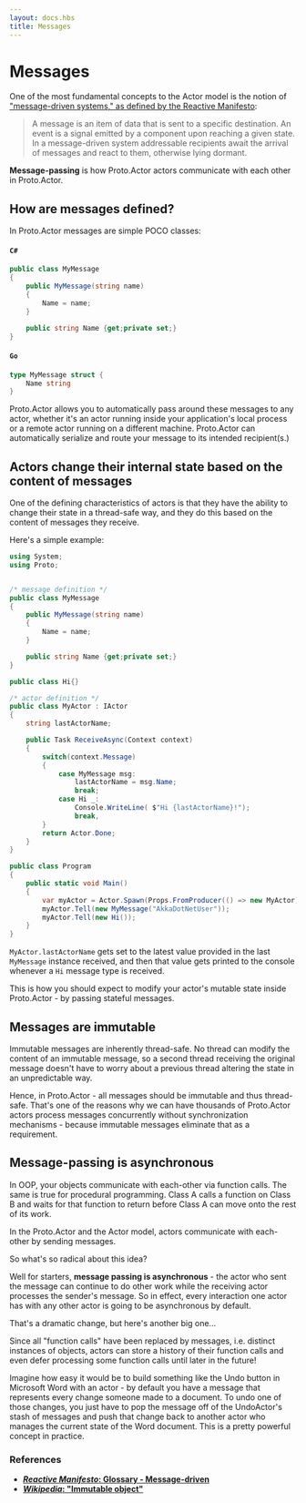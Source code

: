 ```yaml
---
layout: docs.hbs
title: Messages
---
```


# Messages
One of the most fundamental concepts to the Actor model is the notion of ["message-driven systems," as defined by the Reactive Manifesto](http://www.reactivemanifesto.org/glossary#Message-Driven "Reactive Manifesto"):

> A message is an item of data that is sent to a specific destination. An event is a signal emitted by a component upon reaching a given state. In a message-driven system addressable recipients await the arrival of messages and react to them, otherwise lying dormant.

**Message-passing** is how Proto.Actor actors communicate with each other in Proto.Actor.

## How are messages defined?
In Proto.Actor messages are simple POCO classes:

#### `C#`
```csharp
public class MyMessage
{
    public MyMessage(string name)
    {
        Name = name;
    }

    public string Name {get;private set;}
}
```

#### `Go`
```go
type MyMessage struct {
    Name string
}
```

Proto.Actor allows you to automatically pass around these messages to any actor, whether it's an actor running inside your application's local process or a remote actor running on a different machine. Proto.Actor can automatically serialize and route your message to its intended recipient(s.)

## Actors change their internal state based on the content of messages
One of the defining characteristics of actors is that they have the ability to change their state in a thread-safe way, and they do this based on the content of messages they receive.

Here's a simple example:

```csharp
using System;
using Proto;


/* message definition */
public class MyMessage
{
    public MyMessage(string name)
    {
        Name = name;
    }

    public string Name {get;private set;}
}

public class Hi{}

/* actor definition */
public class MyActor : IActor
{
    string lastActorName;

    public Task ReceiveAsync(Context context)
    {
        switch(context.Message)
        {
            case MyMessage msg:
                lastActorName = msg.Name;
                break;
            case Hi _:
                Console.WriteLine( $"Hi {lastActorName}!");
                break,
        }
        return Actor.Done;
    }
}

public class Program
{
    public static void Main()
    {
        var myActor = Actor.Spawn(Props.FromProducer(() => new MyActor));
        myActor.Tell(new MyMessage("AkkaDotNetUser"));
        myActor.Tell(new Hi());
    }
}
```

`MyActor.lastActorName` gets set to the latest value provided in the last `MyMessage` instance received, and then that value gets printed to the console whenever a `Hi` message type is received.

This is how you should expect to modify your actor's mutable state inside Proto.Actor - by passing stateful messages.

## Messages are immutable

Immutable messages are inherently thread-safe.  No thread can modify the content of an immutable message, so a second thread receiving the original message doesn't have to worry about a previous thread altering the state in an unpredictable way.

Hence, in Proto.Actor - all messages should be immutable and thus thread-safe. That's one of the reasons why we can have thousands of Proto.Actor actors process messages concurrently without synchronization mechanisms - because immutable messages eliminate that as a requirement.

## Message-passing is asynchronous

In OOP, your objects communicate with each-other via function calls. The same is true for procedural programming. Class A calls a function on Class B and waits for that function to return before Class A can move onto the rest of its work.

In the Proto.Actor and the Actor model, actors communicate with each-other by sending messages.

So what's so radical about this idea?

Well for starters, **message passing is asynchronous** - the actor who sent the message can continue to do other work while the receiving actor processes the sender's message.
So in effect, every interaction one actor has with any other actor is going to be asynchronous by default.

That's a dramatic change, but here's another big one...

Since all "function calls" have been replaced by messages, i.e. distinct instances of objects, actors can store a history of their function calls and even defer processing some function calls until later in the future!

Imagine how easy it would be to build something like the Undo button in Microsoft Word with an actor - by default you have a message that represents every change someone made to a document. To undo one of those changes, you just have to pop the message off of the UndoActor's stash of messages and push that change back to another actor who manages the current state of the Word document. This is a pretty powerful concept in practice.

### References
* **[*Reactive Manifesto*: Glossary - Message-driven](http://www.reactivemanifesto.org/glossary#Message-Driven)**
* **[*Wikipedia*: "Immutable object"](http://en.wikipedia.org/wiki/Immutable_object)**
